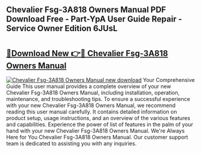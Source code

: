 ## Chevalier Fsg-3A818 Owners Manual PDF Download Free - Part-YpA User Guide Repair - Service Owner Edition 6JUsL

# <h2><a href="http://bc39262.oget.top/?id=Chevalier+Fsg-3A818+Owners+Manual">🔗Download New 👉🔴 Chevalier Fsg-3A818 Owners Manual</a></h2>

[![Chevalier Fsg-3A818 Owners Manual new download](https://i.imgur.com/5g1atiW.png)](http://bc39262.oget.top/?id=Chevalier+Fsg-3A818+Owners+Manual)
Your Comprehensive Guide This user manual provides a complete overview of your new Chevalier Fsg-3A818 Owners Manual, including installation, operation, maintenance, and troubleshooting tips. To ensure a successful experience with your new Chevalier Fsg-3A818 Owners Manual, we recommend reading this user manual carefully. It contains detailed information on product setup, usage instructions, and an overview of the various features and capabilities. Experience the power of list of features in the palm of your hand with your new Chevalier Fsg-3A818 Owners Manual. We're Always Here for You Chevalier Fsg-3A818 Owners Manual. Our customer support team is dedicated to assisting you with any inquiries.
